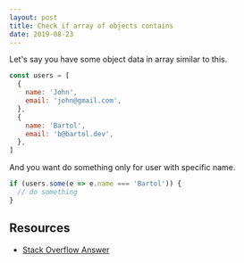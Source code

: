 ```yaml
---
layout: post
title: Check if array of objects contains
date: 2019-08-23
---
```


Let's say you have some object data in array similar to this.

```js
const users = [
  {
    name: 'John',
    email: 'john@gmail.com',
  },
  {
    name: 'Bartol',
    email: 'b@bartol.dev',
  },
]
```

And you want do something only for user with specific name.

```js
if (users.some(e => e.name === 'Bartol')) {
  // do something
}
```

## Resources

- [Stack Overflow Answer](https://stackoverflow.com/a/8217584/11197595)
